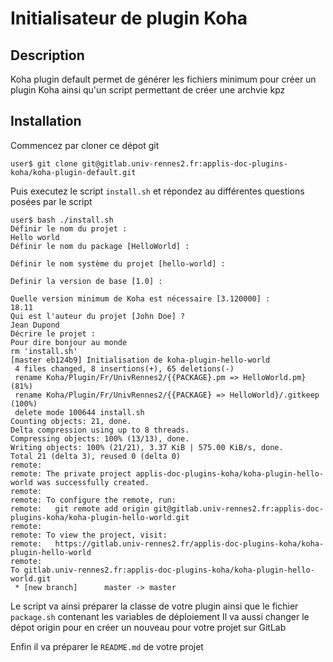 # Initialisateur de plugin Koha
## Description
Koha plugin default permet de générer les fichiers minimum pour créer un plugin Koha ainsi qu'un script permettant de créer une archvie kpz
## Installation
Commencez par cloner ce dépot git
```
user$ git clone git@gitlab.univ-rennes2.fr:applis-doc-plugins-koha/koha-plugin-default.git
```
Puis executez le script `install.sh` et répondez au différentes questions posées par le script
```
user$ bash ./install.sh
Définir le nom du projet :
Hello world
Définir le nom du package [HelloWorld] :

Définir le nom système du projet [hello-world] :

Definir la version de base [1.0] :

Quelle version minimum de Koha est nécessaire [3.120000] :
18.11
Qui est l'auteur du projet [John Doe] ?
Jean Dupond
Décrire le projet :
Pour dire bonjour au monde
rm 'install.sh'
[master eb124b9] Initialisation de koha-plugin-hello-world
 4 files changed, 8 insertions(+), 65 deletions(-)
 rename Koha/Plugin/Fr/UnivRennes2/{{PACKAGE}.pm => HelloWorld.pm} (81%)
 rename Koha/Plugin/Fr/UnivRennes2/{{PACKAGE} => HelloWorld}/.gitkeep (100%)
 delete mode 100644 install.sh
Counting objects: 21, done.
Delta compression using up to 8 threads.
Compressing objects: 100% (13/13), done.
Writing objects: 100% (21/21), 3.37 KiB | 575.00 KiB/s, done.
Total 21 (delta 3), reused 0 (delta 0)
remote: 
remote: The private project applis-doc-plugins-koha/koha-plugin-hello-world was successfully created.
remote: 
remote: To configure the remote, run:
remote:   git remote add origin git@gitlab.univ-rennes2.fr:applis-doc-plugins-koha/koha-plugin-hello-world.git
remote: 
remote: To view the project, visit:
remote:   https://gitlab.univ-rennes2.fr/applis-doc-plugins-koha/koha-plugin-hello-world
remote: 
To gitlab.univ-rennes2.fr:applis-doc-plugins-koha/koha-plugin-hello-world.git
 * [new branch]      master -> master
```
Le script va ainsi préparer la classe de votre plugin ainsi que le fichier `package.sh` contenant les variables de déploiement
Il va aussi changer le dépot origin pour en créer un nouveau pour votre projet sur GitLab

Enfin il va préparer le `README.md` de votre projet
